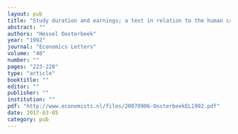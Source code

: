 ```yaml
---
layout: pub
title: "Study duration and earnings; a test in relation to the human capital screening debate"
abstract: ""
authors: "Hessel Oosterbeek"
year: "1992"
journal: "Economics Letters"
volume: "40"
number: ""
pages: "223-228"
type: "article"
booktitle: ""
editor: ""
publisher: ""
institution: ""
pdf: "http://www.economists.nl/files/20070906-OosterbeekEL1992.pdf"
date: 2017-03-05
category: pub
---
```

